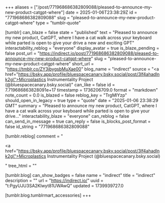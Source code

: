 +++
aliases = ["/post/771968686382809088/pleased-to-announce-my-new-product-catgpt-where"]
date = 2025-01-06T23:38:29Z
id = "771968686382809088"
slug = "pleased-to-announce-my-new-product-catgpt-where"
type = "tumblr-quote"

[tumblr]
can_blaze = false
state = "published"
text = "Pleased to announce my new product, CatGPT, where I have a cat walk across your keyboard while parted is open to give your drive a new and exciting GPT"
interactability_reblog = "everyone"
display_avatar = true
is_blaze_pending = false
post_url = "https://indirect.io/post/771968686382809088/pleased-to-announce-my-new-product-catgpt-where"
slug = "pleased-to-announce-my-new-product-catgpt-where"
short_url = "https://tmblr.co/ZY3jbygsbMuXae00"
blog_name = "indirect"
source = "<a href=\"https://bsky.app/profile/bluespacecanary.bsky.social/post/3lf4ahadlnk2g\">Microplastics Instrumentality Project (@bluespacecanary.bsky.social)</a>"
can_like = false
id = 7.719686863828091e+17
timestamp = 1736206709.0
format = "markdown"
note_count = 0.0
is_blazed = false
reblog_key = "TrgMlYzp"
should_open_in_legacy = true
type = "quote"
date = "2025-01-06 23:38:29 GMT"
summary = "Pleased to announce my new product, CatGPT, where I have a cat walk across your keyboard while parted is open to give your drive..."
interactability_blaze = "everyone"
can_reblog = false
can_send_in_message = true
can_reply = false
is_blocks_post_format = false
id_string = "771968686382809088"

[tumblr.reblog]
comment = "<p><a href=\"https://bsky.app/profile/bluespacecanary.bsky.social/post/3lf4ahadlnk2g\">Microplastics Instrumentality Project (@bluespacecanary.bsky.social)</a></p>"
tree_html = ""

[tumblr.blog]
can_show_badges = false
name = "indirect"
title = "indirect"
description = ""
url = "https://indirect.io/"
uuid = "t:PgyUJU3SA2Klwyt81UWAwQ"
updated = 1739939727.0

[tumblr.blog.tumblrmart_accessories]
+++
